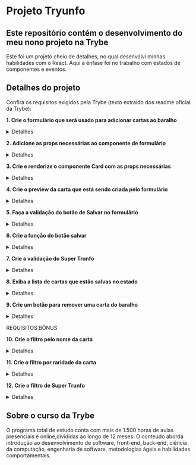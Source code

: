 # Projeto Tryunfo
## Este repositório contém o desenvolvimento do meu nono projeto na Trybe

Este foi um projeto cheio de detalhes, no qual desenvolvi minhas habilidades com o React. Aqui a ênfase foi no trabalho com estados de componentes e eventos.

## Detalhes do projeto

Confira os requisitos exigidos pela Trybe (texto extraído dos readme oficial da Trybe):

**1. Crie o formulário que será usado para adicionar cartas ao baralho**

<details><summary>Detalhes</summary>
<p>

> Crie um formulário que será utilizado para criar as cartas do seu baralho.

> Crie um componente chamado Form dentro da pasta src/components.

> Renderize o componente Form dentro do componente principal App.

> Crie os seguintes itens dentro do component Form.

</p>
</details>

**2. Adicione as props necessárias ao componente de formulário**

<details><summary>Detalhes</summary>
<p>

> As props do componente Form deverão ser utilizadas corretamente

</p>
</details>

**3. Crie e renderize o componente Card com as props necessárias**

<details><summary>Detalhes</summary>
<p>

> Crie um componente com o nome Card na pasta src/components e renderize-o no componente principal App. O componente Card deve receber as seguintes props.

> Renderize o componente Card dentro do componente principal App.

</p>
</details>

**4. Crie o preview da carta que está sendo criada pelo formulário**

<details><summary>Detalhes</summary>
<p>

> Até o momento você criou dois componentes que recebem props, agora está na hora de criar o estado dos componentes. Os componentes Form e Card irão compartilhar o mesmo estado para exibir as mesmas informações Quando alguma informação é digitada em algum campo do formulário, o componente Card deve exibir a mesma informação em tempo real, criando um preview da carta antes de ela ser salva no baralho.

> Você deverá usar a prop onInputChange para passar uma callback para lidar com os eventos de onChange dos inputs do formulário. Não se esqueça que os valores dos inputs (que também são passados por props) também devem ser salvos em um estado.

</p>
</details>

**5. Faça a validação do botão de Salvar no formulário**

<details><summary>Detalhes</summary>
<p>

> O botão que possui o atributo data-testid="save-button" só deve estar habilitado se todas as informações do formulário estiverem preenchidas corretamente, seguindo as seguintes regras:  - Os campos Nome, Descrição, Imagem e Raridade devem conter alguma informação (ou seja, os inputs não podem estar vazios).
> - A soma dos valores dos 3 atributos (attr1-input, attr2-input e attr3-input) não pode ultrapassar o valor 210. 
> - Cada um dos três atributos pode ter no máximo 90 pontos cada. 
> - Os atributos não podem receber valores negativos.

</p>
</details>

**6. Crie a função do botão salvar**

<details><summary>Detalhes</summary>
<p>

> Agora que o botão de salvar já está validado, você pode adicionar uma nova carta ao seu baralho. Isso significa que você precisará criar um novo estado na sua aplicação para salvar a lista de cartas existentes no seu baralho.

</p>
</details>

**7. Crie a validação do Super Trunfo**

<details><summary>Detalhes</summary>
<p>

> Em um baralho de Super Trunfo pode existir apenas uma carta Super Trunfo. Por isso é necessário fazer uma validação para que somente 1 carta Super Trunfo seja salva no seu baralho

</p>
</details>

**8. Exiba a lista de cartas que estão salvas no estado**

<details><summary>Detalhes</summary>
<p>

> Você já tem várias cartas legais em seu baralho, agora é a hora de listá-las para que você possa ver toda sua coleção!

> Renderize dentro do component App uma lista com todas as cartas que você tem no estado da aplicação.

> Garanta que sempre que uma carta for adicionada, a lista é atualizada automaticamente.

</p>
</details>

**9. Crie um botão para remover uma carta do baralho**

<details><summary>Detalhes</summary>
<p>

> Criar em cada carta que está sendo renderizada do seu baralho um button com o texto Excluir e o atributo data-testid="delete-button".

</p>
</details>

REQUISITOS BÔNUS

**10. Crie o filtro pelo nome da carta**

<details><summary>Detalhes</summary>
<p>

> Para filtro do nome, você deverá criar um campo do tipo text e adicionar o atributo data-testid="name-filter"

</p>
</details>

**11. Crie o filtro por raridade da carta**

<details><summary>Detalhes</summary>
<p>

> Para filtrar por raridade, você deverá criar um campo do tipo select e adicionar o atributo data-testid="rare-filter"

</p>
</details>

**12. Crie o filtro de Super Trunfo**

<details><summary>Detalhes</summary>
<p>

> Para filtrar por Super Trunfo, você deverá criar um campo do tipo checkbox com a label Super Trunfo e o atributo data-testid="trunfo-filter"

</p>
</details>

## Sobre o curso da Trybe
O programa total de estudo conta com mais de 1.500 horas de aulas presenciais e online,divididas ao longo de 12 meses. O conteúdo aborda introdução ao desenvolvimento de software, front-end, back-end, ciência da computação, engenharia de software, metodologias ágeis e habilidades comportamentais.
